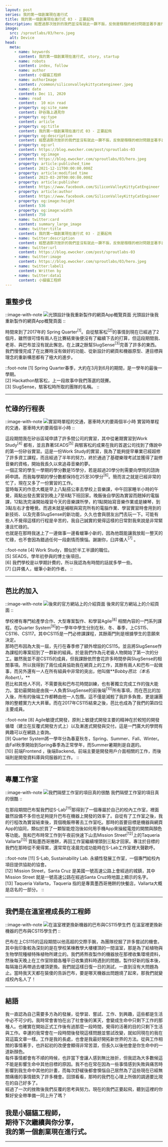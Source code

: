 ```yaml
---
layout: post
series: 我的第一個創業現在進行式
title: 我的第一個創業現在進行式 03 - 正要起飛  
description: 經歷過那次挫折的我們並沒有就此一蹶不振，反倒是穩穩的檢討問題並著手進行下一步的計畫。當時的我雖然對我們的項目很有信心，但從不覺得這會是一個類似於創業的事情，只是不停的埋頭苦幹。我常常在網路上看到一些成功人，他們也不曾想過自己會變得有名氣，只是一心意的熱衷於自己的工作或興趣。回頭看看，當時的我們也許就是這樣吧！
image:
  src: /sproutlabs/03/hero.jpeg
  alt: Device
head:
  meta:
    - name: keywords
      content: 我的第一個創業現在進行式, story, startup
    - name: robots
      content: index, follow
    - name: author
      content: 小貓貓工程師
    - name: authorImage
      content: /common/siliconvalleykittycatengineer.jpeg
    - name: date
      content: Dec 11, 2020
    - name: read
      content:  10 min read
    - property: og:site_name
      content: 矽谷路上遇見你
    - property: og:type
      content: article
    - property: og:title
      content: 我的第一個創業現在進行式 03 - 正要起飛  
    - property: og:description
      content: 經歷過那次挫折的我們並沒有就此一蹶不振，反倒是穩穩的檢討問題並著手進行下一步的計畫。當時的我雖然對我們的項目很有信心，但從不覺得這會是一個類似於創業的事情，只是不停的埋頭苦幹。我常常在網路上看到一些成功人，他們也不曾想過自己會變得有名氣，只是一心意的熱衷於自己的工作或興趣。回頭看看，當時的我們也許就是這樣吧！
    - property: og:url
      content: https://blog.ewocker.com/post/sproutlabs-03
    - property: og:image
      content: https://blog.ewocker.com/sproutlabs/03/hero.jpeg
    - property: article:published_time
      content: 2021-12-11T00:00:00.000Z
    - property: article:modified_time
      content: 2023-03-20T00:00:00.000Z
    - property: article:publisher
      content: https://www.facebook.com/SiliconValleyKittyCatEngineer
    - property: article:author
      content: https://www.facebook.com/SiliconValleyKittyCatEngineer
    - property: og:image:height
      content: 536
    - property: og:image:width
      content: 750
    - name: twitter:card
      content: summary_large_image
    - name: twitter:title
      content: 我的第一個創業現在進行式 03 - 正要起飛
    - name: twitter:description
      content: 經歷過那次挫折的我們並沒有就此一蹶不振，反倒是穩穩的檢討問題並著手進行下一步的計畫。當時的我雖然對我們的項目很有信心，但從不覺得這會是一個類似於創業的事情，只是不停的埋頭苦幹。我常常在網路上看到一些成功人，他們也不曾想過自己會變得有名氣，只是一心意的熱衷於自己的工作或興趣。回頭看看，當時的我們也許就是這樣吧！
    - name: twitter:url
      content: https://blog.ewocker.com/post/sproutlabs-03
    - name: twitter:image
      content: https://blog.ewocker.com/sproutlabs/03/hero.jpeg
    - name: twitter:label1
      content: Written by
    - name: twitter:data1
      content: 小貓貓工程師
---
```


## 重整步伐

::image-with-note
![光頭設計後我重新製作的網頁App概覽頁面](/sproutlabs/03/design.png)
光頭設計後我重新製作的網頁App概覽頁面
::

時間來到了2017年的 Spring Quarter<sup>\[1\]</sup>。自從駭客松<sup>\[2\]</sup>的事情到現在已經過了2個月，雖然很可惜有兩人在比賽結束後便沒有了繼續下去的打算，但這段期間我、老哥、與巴布並沒有就此懈怠。在上課之餘幫SlugSense<sup>\[3\]</sup>完善了許多的東西。我們慢慢完成了在比賽時沒有做好的功能、從新設計的網頁和機器原型、連目標與理念的重新構思都有了極大的進步。

::foot-note
\[1\] Spring Quarter春季，大約在3月到6月的期間，是一學年的最後一學期。  
\[2\] Hackathon駭客松，上一段故事中我們落選的競賽。  
\[3\] SlugSense，駭客松時所取的團隊的名稱。
::

---

## 忙碌的行程表

::image-with-note
![實習時單程的交通，塞車時大約要兩個半小時](/sproutlabs/03/map.png)
實習時單程的交通，塞車時大約要兩個半小時
::

這段期間我在矽谷區域申請了許多間公司的實習，其中從暑期實習到Work Study<sup>\[4\]</sup> 都有，並且靠著SEADS<sup>\[5\]</sup> 與駭客松的成果在我的首選公司找到了傳說中的第一份矽谷實習。這是一份Work Study的實習，我為了能夠提早畢業已經超修了許多資工課程，而且經過了半年的努力，終於通過了基礎樂理考試並獲得了副修音樂的資格，開始我長久以來追尋音樂的夢。  
一個正常的學生一學期的學分數是15學分，若是超過20學分則需要向學院的諮詢師申請。而我每學期的學分數都保持在25至30學分<sup>\[6\]</sup>。簡而言之就是已經非常的忙了，現在又多了一份實習的工作。  
當時每天的作息大概是早上八點搭公車去學校上音樂課，中午回家睡半小時的午覺，兩點出發去實習到晚上7至8點下班回家。晚飯後自學因為實習而翹掉的電腦課，12點洗完澡開始複習今天的音樂課所學，約1點開始寫音樂作業或是練琴，到3點左右才會睡覺。而週末就是補眠與寫完所有的電腦作業、學習實習時會用到的新技術、以及完善SlugSense的新功能，久久也會與朋友出門去玩一下。可能有些人不覺得這樣的行程是辛苦的，我自己誠實的覺得這樣的日常對我來說是非常緊湊且忙碌的。  
也就是在那時我迷上了一邊做事一邊看蠟筆小新的，因為他既能讓我放鬆一整天的忙碌，也不會因為錯過任何一段劇情而懊惱。謝謝你，臼井儀人<sup>\[7\]</sup> 。

::foot-note
\[4\] Work Study，類似於半工半讀的職位。  
\[5\] SEADS，學年初參與的博士後項目。  
\[6\] 我們學校是以學期計費的，所以我認為有時間的話就多學一些。  
\[7\] 臼井儀人，蠟筆小新的作者。
::

---

## 芭比的加入

::image-with-note
![後來的官方網站上的介紹頁面](/sproutlabs/03/about.png)
後來的官方網站上的介紹頁面
::

學校裡有專門給產學合作、大型專案製作、和學習Agile<sup>\[8\]</sup> 相關內容的一門系列課程。在Quarter System<sup>\[9\]</sup>的一學年中學生分別在秋、冬、春季，上CS115、CS116、CS117。其中CS115是一門必修課課程，其餘兩門則是根據學生的意願來決定。  
那時巴布因為大我一屆，先行在春季修了額外增設的CS115。並且將SlugSense作為課程的專案招到了一群新的組員。於是我們作為元老級人物開始了第一次的分工。雖然我並不是CS115的成員，但我課餘依然會花許多時間參與SlugSense的相關事項。所以我得到了兩位成員協助我在網頁上的工作，其餘有兩人和巴布一起做事，而另外還有一人在所有組員中非常的突出，他叫做**_Bobby芭比（本名Robert）。_**  
芭比和其他人不同，不需要我和巴布花時間訓練，也有著獨立完成工作的強大能力。當初最開始是由我一人負責SlugSense的前後端<sup>\[10\]</sup>所有事項，而在芭比的加入後，所有的後端工作都轉由他一人包攬。這不僅是減輕了我許多負擔，更是讓團隊的整體實力大大昇華。而在2017年CS115結束之後，芭比也成為了我們的第四位主要成員。

::foot-note
\[8\] Agile敏捷式開發，原則上敏捷式開發主要的精神在於較短的開發循環（建立在反覆式開發方式上）以及漸進式開發與交付。這是一門廣大的學問有興趣可以在網路上查詢。  
\[9\] Quarter System將一學年分為春夏秋冬，Spring、Summer、Fall、Winter。由Fall秋季開始到Spring春季為正常學年，而Summer暑期則是自選的。  
\[10\] 前端Frontend ，後端Backend。前端主要是開發用戶介面相關的工作，而後端則是開發資料庫與伺服器的工作。
::

---

## 專屬工作室

::image-with-note
![我們隔壁工作室的項目真的很酷](/sproutlabs/03/car.jpeg)
我們隔壁工作室的項目真的很酷
::

在那段期間巴布幫我們從S-Lab<sup>\[11\]</sup>那得到了一個專屬於自己的校內工作室，裡面雖然設備不多但也足夠提升巴布在機器上開發的效率了。自從有了工作室之後，我的行程改為實習結束後，買個晚飯帶著去工作室吃。那時的首要目標是機器與網頁App的協同，類似於買了一顆智能燈泡後如何用手機App來操縱電燈的開關與顏色等功能。我和巴布時常工作到午夜前快速下山去Mission Street<sup>\[12\]</sup>上的Taqueria Vallarta<sup>\[13\]</sup> 買點墨西哥捲餅，再回工作室繼續埋頭到三點才回家。專注於目標的我們在那時從不覺得累，還常常在凌晨完成功能時在S-Lab工作室裡大聲歡呼。

::foot-note
\[11\] S-Lab, Sustainability Lab. 永續性發展工作室，一個專門給校內項目提供協助的協會。  
\[12\] Mission Street，Santa Cruz 是美國一號高速公路上會經過的城鎮，其中Mission Street 就是一號高速公路在經過Santa Cruz時地圖上顯示的名字。  
\[13\] Taqueria Vallarta，Taqueria 指的是專賣墨西哥捲餅的快餐店，Vallarta大概是店名的一部分。
::

---

## 我們是在溫室裡成長的工程師

::image-with-note
![在溫室裡更換新機器的巴布與CS115學生們](/sproutlabs/03/work.jpeg)
在溫室裡更換新機器的巴布與CS115學生們
::

巴布在上CS115的這段期間以他高超的交際手腕，為團隊挖掘了許多嘗試的機會。其中我印象較為深刻的是在學校某棟教學大樓樓頂的一間溫室，那是為了給植物與生物學院種植特殊植物所建立的。我們將熬夜製作的機器放在那裡收集環境資料，然後每天晚上在工作室除錯各種平日收集資料時遇到的問題。製作好新的版本後，每隔幾日再帶過去樓頂更換。我們就這樣日復一日的測試，一直到沒有大問題為止。當時我天天都在裝傻的告訴巴布，要是哪天機器出問題燒了起來，那我們就變成校內名人了！

---

## 結語

我一直認為自己需要多方為的發展，從學習、嘗試、工作、到興趣，這些都是生活中必不可少的。我時常會害怕在出了社會後的某天，會變成生命中只剩下工作的那種人。也確實在開始正式工作後有過那麼一段時間，覺得的活著的目的只剩下生活與工作。幸運的我常會在一段時間後發現這樣問題並嘗試改變，就如同現在的我在寫這篇文章一樣。工作是我的長處，也會是我最好開拓新世界的方法。從與工作相關的事情著手，也許起初的改便會顯得非常苦澀，但長久以後他會是你生命中的一道新顏色。  
每件事情都會有不順的時候，也許當下會讓人感到無比挫折，但我認為大多數候這不能是影響生命中其他目標的原因。我不也在常在因為一些事情感到失敗與痛苦時影響到我生命中其他的計畫，而每次舒緩後都會懊惱自己居然為了這些現在已經無關痛癢的事情錯失了許多機會。回頭看看，那時的我們在心理上所做的調適要比現在的自己好多了。  
經過了一次的挫敗後我們反覆的思考與努力。現在的我們正要起飛，聽到這裡的你繫好安全帶準備一同上升了嗎？

**我是小貓貓工程師，<br/>**
**期待下次繼續與你分享，<br/>**
**我的第一個創業現在進行式。**
---

---
